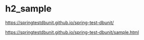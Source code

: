 # h2_sample

https://springtestdbunit.github.io/spring-test-dbunit/

https://springtestdbunit.github.io/spring-test-dbunit/sample.html